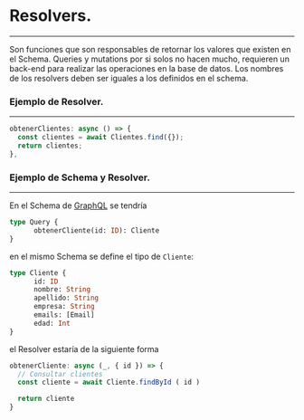 # Resolvers.
---
Son funciones que son responsables de retornar los valores que existen en el Schema.
Queries y mutations por si solos no hacen mucho, requieren un back-end para realizar las operaciones en la base de datos.
Los nombres de los resolvers deben ser iguales a los definidos en el schema.

### Ejemplo de Resolver.
---
````js
obtenerClientes: async () => {
  const clientes = await Clientes.find({});
  return clientes;
},
````

### Ejemplo de Schema y Resolver.
---
En el Schema de [GraphQL](https://graphql.org/) se tendría 
````GraphQL
type Query {
      obtenerCliente(id: ID): Cliente
}
````
en el mismo Schema se define el tipo de ``Cliente``:
````GraphQL
type Cliente {
      id: ID
      nombre: String
      apellido: String
      empresa: String
      emails: [Email]
      edad: Int
}
````
el Resolver estaría de la siguiente forma
````js
obtenerCliente: async (_, { id }) => {
  // Consultar clientes
  const cliente = await Cliente.findById ( id )

  return cliente
}
````
